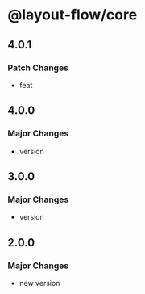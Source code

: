 # @layout-flow/core

## 4.0.1

### Patch Changes

- feat

## 4.0.0

### Major Changes

- version

## 3.0.0

### Major Changes

- version

## 2.0.0

### Major Changes

- new version
